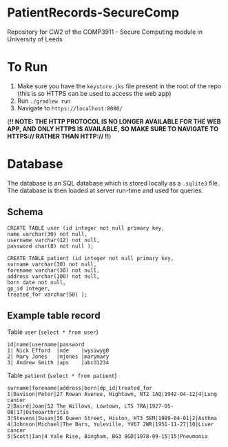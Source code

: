 # PatientRecords-SecureComp
Repository for CW2 of the COMP3911 - Secure Computing module in University of Leeds

# To Run
1. Make sure you have the `keystore.jks` file present in the root of the repo (this is so HTTPS can be used to access the web app)
2. Run `./gradlew run`
3. Navigate to `https://localhost:8080/` 

(**!! NOTE: THE HTTP PROTOCOL IS NO LONGER AVAILABLE FOR THE WEB APP, AND ONLY HTTPS IS AVAILABLE, SO MAKE SURE TO NAVIGATE TO HTTPS:// RATHER THAN HTTP:// !!**)

# Database
The database is an SQL database which is stored locally as a `.sqlite3` file. 
The database is then loaded at server run-time and used for queries.

## Schema
```
CREATE TABLE user (id integer not null primary key, 
name varchar(30) not null, 
username varchar(12) not null, 
password char(8) not null );

CREATE TABLE patient (id integer not null primary key, 
surname varchar(30) not null, 
forename varchar(30) not null, 
address varchar(100) not null, 
born date not null, 
gp_id integer, 
treated_for varchar(50) );
```

## Example table record
Table `user` (`select * from user`)
```
id|name|username|password
1| Nick Efford  |nde    |wysiwyg0
2| Mary Jones   |mjones |marymary
3| Andrew Smith |aps    |abcd1234
```

Table `patient` (`select * from patient`)
```
surname|forename|address|born|dp_id|treated_for
1|Davison|Peter|27 Rowan Avenue, Hightown, NT2 1AQ|1942-04-12|4|Lung cancer
2|Baird|Joan|52 The Willows, Lowtown, LT5 7RA|1927-05-08|17|Osteoarthritis
3|Stevens|Susan|36 Queen Street, Histon, HT3 5EM|1989-04-01|2|Asthma
4|Johnson|Michael|The Barn, Yuleville, YV67 2WR|1951-11-27|10|Liver cancer
5|Scott|Ian|4 Vale Rise, Bingham, BG3 8GD|1978-09-15|15|Pneumonia
```